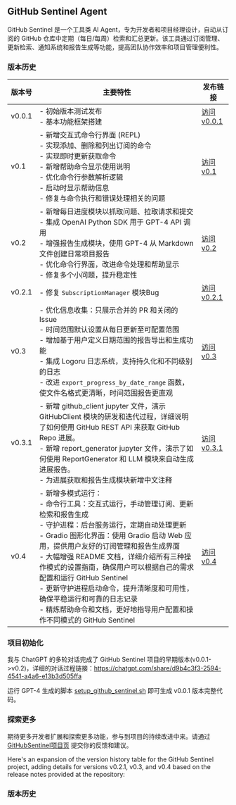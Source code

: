 
## GitHub Sentinel Agent

GitHub Sentinel 是一个工具类 AI Agent，专为开发者和项目经理设计，自动从订阅的 GitHub 仓库中定期（每日/每周）检索和汇总更新。该工具通过订阅管理、更新检索、通知系统和报告生成等功能，提高团队协作效率和项目管理便利性。

### 版本历史

| 版本号  | 主要特性                                                                                                   | 发布链接                                        |
|--------|---------------------------------------------------------------------------------------------------------|-----------------------------------------------|
| v0.0.1 | - 初始版本测试发布<br>- 基本功能框架搭建                                                                        | [访问 v0.0.1](https://github.com/DjangoPeng/GitHubSentinel/tree/v0.0.1) |
| v0.1   | - 新增交互式命令行界面 (REPL)<br>- 实现添加、删除和列出订阅的命令<br>- 实现即时更新获取命令<br>- 新增帮助命令显示使用说明<br>- 优化命令行参数解析逻辑<br>- 启动时显示帮助信息<br>- 修复与命令执行和错误处理相关的问题 | [访问 v0.1](https://github.com/DjangoPeng/GitHubSentinel/tree/v0.1)   |
| v0.2   | - 新增每日进度模块以抓取问题、拉取请求和提交<br>- 集成 OpenAI Python SDK 用于 GPT-4 API 调用<br>- 增强报告生成模块，使用 GPT-4 从 Markdown 文件创建日常项目报告<br>- 优化命令行界面，改进命令处理和帮助显示<br>- 修复多个小问题，提升稳定性 | [访问 v0.2](https://github.com/DjangoPeng/GitHubSentinel/tree/v0.2)   |
| v0.2.1 | - 修复 `SubscriptionManager` 模块Bug                                                        | [访问 v0.2.1](https://github.com/DjangoPeng/GitHubSentinel/tree/v0.2.1) |
| v0.3   | - 优化信息收集：只展示合并的 PR 和关闭的 Issue<br>- 时间范围默认设置从每日更新至可配置范围<br>- 增加基于用户定义日期范围的报告导出和生成功能<br>- 集成 Logoru 日志系统，支持持久化和不同级别的日志<br>- 改进 `export_progress_by_date_range` 函数，使文件名格式更清晰，时间范围报告更直观 | [访问 v0.3](https://github.com/DjangoPeng/GitHubSentinel/tree/v0.3)   |
| v0.3.1   | - 新增 github_client jupyter 文件，演示 GitHubClient 模块的研发和迭代过程，详细说明了如何使用 GitHub REST API 来获取 GitHub Repo 进展。<br>- 新增 report_generator jupyter 文件，演示了如何使用 ReportGenerator 和 LLM 模块来自动生成进展报告。<br> - 为进展获取和报告生成模块新增中文注释 | [访问 v0.3.1](https://github.com/DjangoPeng/GitHubSentinel/tree/v0.3.1) |
| v0.4   | - 新增多模式运行：<br>  - 命令行工具：交互式运行，手动管理订阅、更新检索和报告生成<br>  - 守护进程：后台服务运行，定期自动处理更新<br>  - Gradio 图形化界面：使用 Gradio 启动 Web 应用，提供用户友好的订阅管理和报告生成界面<br>- 大幅增强 README 文档，详细介绍所有三种操作模式的设置指南，确保用户可以根据自己的需求配置和运行 GitHub Sentinel<br>- 更新守护进程启动命令，提升清晰度和可用性，确保平稳运行和可靠的日志记录<br>- 精炼帮助命令和文档，更好地指导用户配置和操作不同模式的 GitHub Sentinel | [访问 v0.4](https://github.com/DjangoPeng/GitHubSentinel/tree/v0.4)   |

### 项目初始化

我与 ChatGPT 的多轮对话完成了 GitHub Sentinel 项目的早期版本(v0.0.1->v0.2)，详细的对话过程链接：https://chatgpt.com/share/d9b4c3f3-2594-4541-a4a6-e13b3d505ffa

运行 GPT-4 生成的脚本 [setup_github_sentinel.sh](./setup_github_sentinel.sh) 即可生成 v0.0.1 版本完整代码。


### 探索更多

期待更多开发者扩展和探索更多功能，参与到项目的持续改进中来。请通过 [GitHubSentinel项目页](https://github.com/DjangoPeng/GitHubSentinel) 提交你的反馈和建议。



Here's an expansion of the version history table for the GitHub Sentinel project, adding details for versions v0.2.1, v0.3, and v0.4 based on the release notes provided at the repository:

### 版本历史

